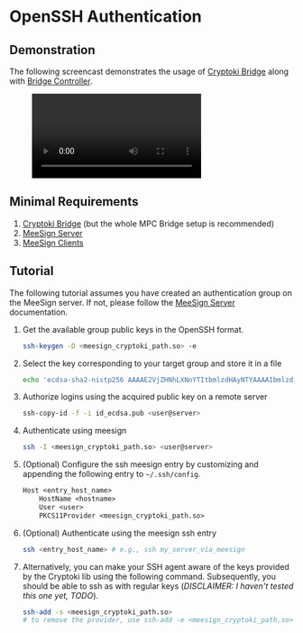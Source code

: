 
# OpenSSH Authentication

## Demonstration

The following screencast demonstrates the usage of [Cryptoki Bridge](../components/cryptoki-bridge/index.md) along with [Bridge Controller](../components/bridge-controller/index.md).

<figure class="video_container">
  <video controls="true" allowfullscreen="true">
    <source src="../../assets/videos/cryptoki-ssh.mp4" type="video/mp4">
  </video>
</figure>

## Minimal Requirements

1. [Cryptoki Bridge](../components/cryptoki-bridge/index.md) (but the whole MPC Bridge setup is recommended)
2. [MeeSign Server](https://meesign.crocs.fi.muni.cz/)
3. [MeeSign Clients](https://meesign.crocs.fi.muni.cz/)

## Tutorial

The following tutorial assumes you have created an authentication group on the MeeSign server. If not, please follow the [MeeSign Server](https://meesign.crocs.fi.muni.cz/) documentation.

1. Get the available group public keys in the OpenSSH format.

    ```bash
    ssh-keygen -D <meesign_cryptoki_path.so> -e
    ```

2. Select the key corresponding to your target group and store it in a file

    ```bash
    echo 'ecdsa-sha2-nistp256 AAAAE2VjZHNhLXNoYTItbmlzdHAyNTYAAAAIbmlzdHAyNTYAAABBBBdg292CUPY0xjjLziR6wkHlPP0yKRF8DYjxMllkphQozXth+Eo12t5vuia8GELe3OFECEeb+Ou34yYL07I2afQ= test-auth-group' > id_ecdsa.pub
    ```

3. Authorize logins using the acquired public key on a remote server

    ```bash
    ssh-copy-id -f -i id_ecdsa.pub <user@server>
    ```

4. Authenticate using meesign

    ```bash
    ssh -I <meesign_cryptoki_path.so> <user@server>
    ```

5. (Optional) Configure the ssh meesign entry by customizing and appending the following entry to `~/.ssh/config`.

    ```txt
    Host <entry_host_name>
        HostName <hostname>
        User <user>
        PKCS11Provider <meesign_cryptoki_path.so>
    ```

6. (Optional) Authenticate using the meesign ssh entry

    ```bash
    ssh <entry_host_name> # e.g., ssh my_server_via_meesign
    ```

7. Alternatively, you can make your SSH agent aware of the keys provided by the Cryptoki lib using the following command. Subsequently, you should be able to ssh as with regular keys (_DISCLAIMER: I haven't tested this one yet, TODO_).

    ```bash
    ssh-add -s <meesign_cryptoki_path.so>
    # to remove the provider, use ssh-add -e <meesign_cryptoki_path.so>
    ```
